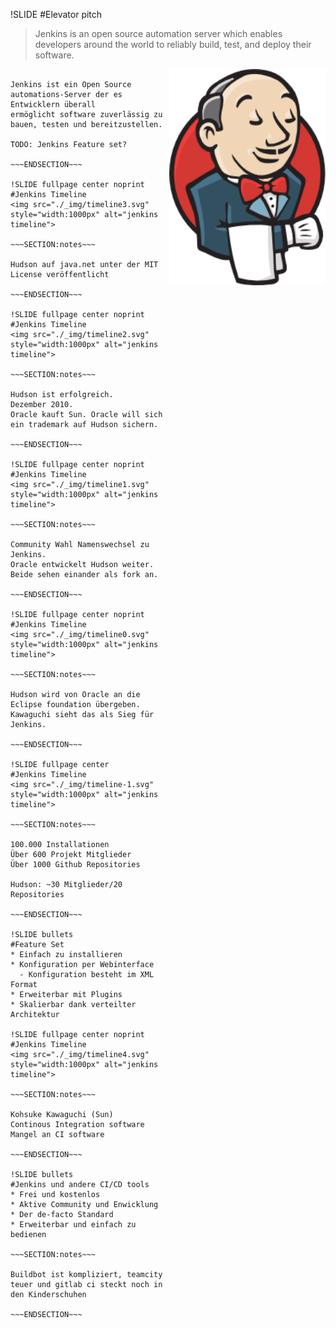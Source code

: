 !SLIDE
#Elevator pitch
> Jenkins is an open source automation server which enables developers around
> the world to reliably build, test, and deploy their software.

<img src="./_img/jenkins.png" style="width:250px" alt="jenkins" align="right"/>

~~~SECTION:notes~~~

Jenkins ist ein Open Source automations-Server der es Entwicklern überall
ermöglicht software zuverlässig zu bauen, testen und bereitzustellen.

TODO: Jenkins Feature set?

~~~ENDSECTION~~~

!SLIDE fullpage center noprint
#Jenkins Timeline
<img src="./_img/timeline3.svg" style="width:1000px" alt="jenkins timeline">

~~~SECTION:notes~~~

Hudson auf java.net unter der MIT License veröffentlicht

~~~ENDSECTION~~~

!SLIDE fullpage center noprint
#Jenkins Timeline
<img src="./_img/timeline2.svg" style="width:1000px" alt="jenkins timeline">

~~~SECTION:notes~~~

Hudson ist erfolgreich.  
Dezember 2010.  
Oracle kauft Sun. Oracle will sich ein trademark auf Hudson sichern.  

~~~ENDSECTION~~~

!SLIDE fullpage center noprint
#Jenkins Timeline
<img src="./_img/timeline1.svg" style="width:1000px" alt="jenkins timeline">

~~~SECTION:notes~~~

Community Wahl Namenswechsel zu Jenkins.  
Oracle entwickelt Hudson weiter.  
Beide sehen einander als fork an.

~~~ENDSECTION~~~

!SLIDE fullpage center noprint
#Jenkins Timeline
<img src="./_img/timeline0.svg" style="width:1000px" alt="jenkins timeline">

~~~SECTION:notes~~~

Hudson wird von Oracle an die Eclipse foundation übergeben.  
Kawaguchi sieht das als Sieg für Jenkins.

~~~ENDSECTION~~~

!SLIDE fullpage center
#Jenkins Timeline
<img src="./_img/timeline-1.svg" style="width:1000px" alt="jenkins timeline">

~~~SECTION:notes~~~

100.000 Installationen  
Über 600 Projekt Mitglieder  
Über 1000 Github Repositories  

Hudson: ~30 Mitglieder/20 Repositories

~~~ENDSECTION~~~

!SLIDE bullets
#Feature Set
* Einfach zu installieren
* Konfiguration per Webinterface
  - Konfiguration besteht im XML Format
* Erweiterbar mit Plugins
* Skalierbar dank verteilter Architektur

!SLIDE fullpage center noprint
#Jenkins Timeline
<img src="./_img/timeline4.svg" style="width:1000px" alt="jenkins timeline">

~~~SECTION:notes~~~

Kohsuke Kawaguchi (Sun)  
Continous Integration software
Mangel an CI software 

~~~ENDSECTION~~~

!SLIDE bullets
#Jenkins und andere CI/CD tools
* Frei und kostenlos
* Aktive Community und Enwicklung
* Der de-facto Standard
* Erweiterbar und einfach zu bedienen

~~~SECTION:notes~~~

Buildbot ist kompliziert, teamcity teuer und gitlab ci steckt noch in den Kinderschuhen

~~~ENDSECTION~~~

